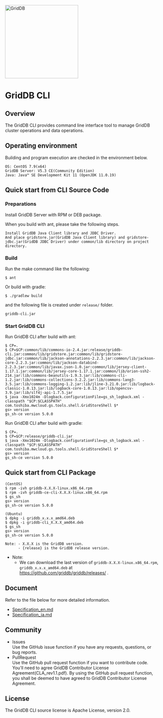 <img src="https://griddb.org/brand-resources/griddb-logo/png/color.png" align="center" height="240" alt="GridDB"/>

# GridDB CLI

## Overview

The GridDB CLI provides command line interface tool to manage GridDB cluster operations and data operations.

## Operating environment

Building and program execution are checked in the environment below.

    OS: CentOS 7.9(x64)
    GridDB Server: V5.3 CE(Community Edition)
    Java: Java™ SE Development Kit 11 (OpenJDK 11.0.19)

## Quick start from CLI Source Code

### Preparations

Install GridDB Server with RPM or DEB package.

When you build with ant, please take the following steps.

    Install GridDB Java Client library and JDBC Driver.  
    And place gridstore.jar(GridDB Java Client library) and gridstore-jdbc.jar(GridDB JDBC Driver) under common/lib directory on project directory.

### Build

Run the make command like the following:
    
    $ ant

Or build with gradle:

    $ ./gradlew build

and the following file is created under `release/` folder. 
    
    griddb-cli.jar

### Start GridDB CLI

  Run GridDB CLI after build with ant:

    $ CP=.
    $ CP=$CP:common/lib/commons-io-2.4.jar:release/griddb-cli.jar:common/lib/gridstore.jar:common/lib/gridstore-jdbc.jar:common/lib/jackson-annotations-2.2.3.jar:common/lib/jackson-core-2.2.3.jar:common/lib/jackson-databind-2.2.3.jar:common/lib/javax.json-1.0.jar:common/lib/jersey-client-1.17.1.jar:common/lib/jersey-core-1.17.1.jar:common/lib/orion-ssh2-214.jar:lib/commons-beanutils-1.9.3.jar:lib/commons-cli-1.2.jar:lib/commons-collections-3.2.2.jar:lib/commons-lang3-3.5.jar:lib/commons-logging-1.2.jar:lib/jline-3.21.0.jar:lib/logback-classic-1.0.13.jar:lib/logback-core-1.0.13.jar:lib/opencsv-3.9.jar:lib/slf4j-api-1.7.5.jar
    $ java -Xmx1024m -Dlogback.configurationFile=gs_sh_logback.xml -classpath "$CP:$CLASSPATH"  com.toshiba.mwcloud.gs.tools.shell.GridStoreShell $*
    gs> version
    gs_sh-ce version 5.0.0

  Run GridDB CLI after build with gradle:

    $ CP=.
    $ CP=$CP:release/griddb-cli.jar
    $ java -Xmx1024m -Dlogback.configurationFile=gs_sh_logback.xml -classpath "$CP:$CLASSPATH"  com.toshiba.mwcloud.gs.tools.shell.GridStoreShell $*
    gs> version
    gs_sh-ce version 5.0.0

## Quick start from CLI Package


```
(CentOS)
$ rpm -ivh griddb-X.X.X-linux.x86_64.rpm
$ rpm -ivh griddb-ce-cli-X.X.X-linux.x86_64.rpm
$ gs_sh
gs> version
gs_sh-ce version 5.0.0

(Ubuntu)
$ dpkg -i griddb_x.x.x_amd64.deb
$ dpkg -i griddb-cli_X.X.X_amd64.deb
$ gs_sh
gs> version
gs_sh-ce version 5.0.0

Note: - X.X.X is the GridDB version.
      - {release} is the GridDB release version.
```

- Note: 
  - We can download the last version of `griddb-X.X.X-linux.x86_64.rpm`, `griddb_x.x.x_amd64.deb` at https://github.com/griddb/griddb/releases/ .

## Document

  Refer to the file below for more detailed information.  
  - [Specification_en.md](Specification_en.md)
  - [Specification_ja.md](Specification_ja.md)

## Community
  * Issues  
    Use the GitHub issue function if you have any requests, questions, or bug reports. 
  * PullRequest  
    Use the GitHub pull request function if you want to contribute code.
    You'll need to agree GridDB Contributor License Agreement(CLA_rev1.1.pdf).
    By using the GitHub pull request function, you shall be deemed to have agreed to GridDB Contributor License Agreement.

## License
  The GridDB CLI source license is Apache License, version 2.0.  

